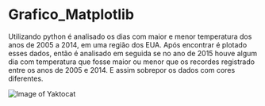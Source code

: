 # Grafico_Matplotlib

Utilizando python é analisado os dias com maior e menor temperatura dos anos de 2005 a 2014, em uma região dos EUA. Após encontrar é plotado esses dados, então é analisado em seguida se no ano de 2015 houve algum dia com temperatura que fosse maior ou menor que os recordes registrado entre os anos de 2005 e 2014. E assim sobrepor os dados com cores diferentes.

![Image of Yaktocat](https://github.com/willianmayrink/Grafico_Matplotlib/blob/master/Grafico.png)
